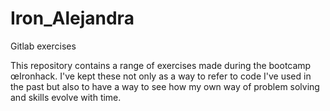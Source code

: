 # Iron_Alejandra
Gitlab exercises

This repository contains a range of exercises made during the bootcamp œIronhack. I've kept these not only as a way to refer to code I've used in the past but also to have a way to see how my own way of problem solving and skills evolve with time.

